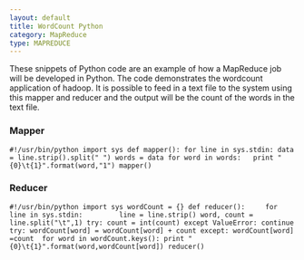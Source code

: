 ```yaml
---
layout: default
title: WordCount Python
category: MapReduce
type: MAPREDUCE
---
```


These snippets of Python code are an example
of how a MapReduce job will be developed in Python.
The code demonstrates the wordcount application of 
hadoop. It is possible to feed in a text file to the 
system using this mapper and reducer and the output 
will be the count of the words in the text file.

### Mapper


`#!/usr/bin/python
import sys
def mapper():
    for line in sys.stdin:
        data = line.strip().split(" ")
        words = data
        for word in words:	
            print "{0}\t{1}".format(word,"1")
mapper()
`

### Reducer

`#!/usr/bin/python
import sys
wordCount = {}
def reducer():    
    for line in sys.stdin:        
        line = line.strip()
        word, count = line.split("\t",1)
        try:
            count = int(count)
        except ValueError:
            continue
        try:
            wordCount[word] = wordCount[word] + count
        except:
            wordCount[word] =count 
    for word in wordCount.keys():
        print "{0}\t{1}".format(word,wordCount[word])
reducer()
`



